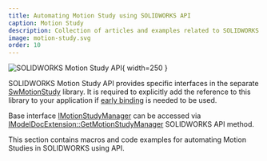 ```yaml
---
title: Automating Motion Study using SOLIDWORKS API
caption: Motion Study
description: Collection of articles and examples related to SOLIDWORKS Motion Study API
image: motion-study.svg
order: 10
---
```

![SOLIDWORKS Motion Study API](motion-study.svg){ width=250 }

SOLIDWORKS Motion Study API provides specific interfaces in the separate [SwMotionStudy](https://help.solidworks.com/2018/english/api/swmotionstudyapi/SolidWorks.Interop.swmotionstudy~SolidWorks.Interop.swmotionstudy_namespace.html) library. It is required to explicitly add the reference to this library to your application if [early binding](/docs/codestack/visual-basic/variables/declaration#early-binding-and-late-binding) is needed to be used.

Base interface [IMotionStudyManager](https://help.solidworks.com/2018/english/api/swmotionstudyapi/SolidWorks.Interop.swmotionstudy~SolidWorks.Interop.swmotionstudy.IMotionStudyManager.html) can be accessed via [IModelDocExtension::GetMotionStudyManager](https://help.solidworks.com/2018/english/api/sldworksapi/SOLIDWORKS.Interop.sldworks~SOLIDWORKS.Interop.sldworks.IModelDocExtension~GetMotionStudyManager.html) SOLIDWORKS API method.

This section contains macros and code examples for automating Motion Studies in SOLIDWORKS using API.
